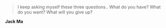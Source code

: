 >I keep asking myself these three questions.. What do you have? What do you want? What will you give up?

**Jack Ma**